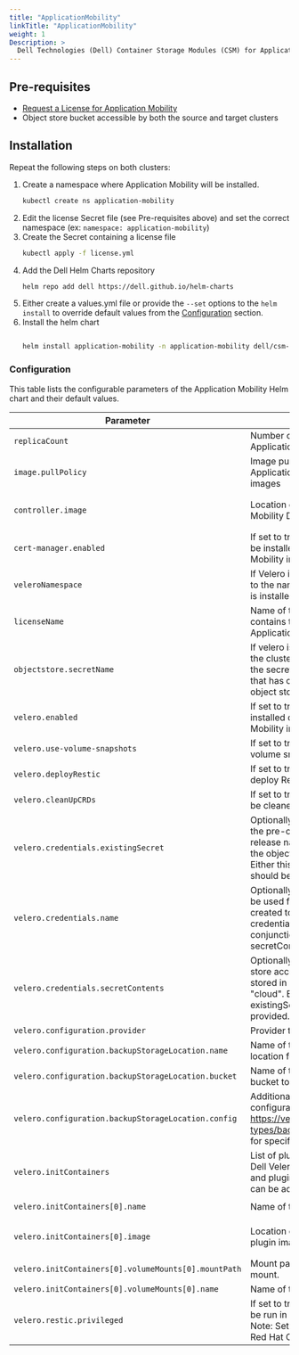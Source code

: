```yaml
---
title: "ApplicationMobility"
linkTitle: "ApplicationMobility"
weight: 1
Description: >
  Dell Technologies (Dell) Container Storage Modules (CSM) for Application mobility Helm deployment
---
```


## Pre-requisites
- [Request a License for Application Mobility](../../../../license/)
- Object store bucket accessible by both the source and target clusters

## Installation
Repeat the following steps on both clusters:

1. Create a namespace where Application Mobility will be installed.
    ```bash
    kubectl create ns application-mobility
    ```
2. Edit the license Secret file (see Pre-requisites above) and set the correct namespace (ex: `namespace: application-mobility`)
3. Create the Secret containing a license file
    ```bash
    kubectl apply -f license.yml
    ```
4. Add the Dell Helm Charts repository
    ```bash
    helm repo add dell https://dell.github.io/helm-charts
    ```
5. Either create a values.yml file or provide the `--set` options to the `helm install` to override default values from the [Configuration](#configuration) section.
6. Install the helm chart
    ```bash
    
    helm install application-mobility -n application-mobility dell/csm-application-mobility
    ```


### Configuration

This table lists the configurable parameters of the Application Mobility Helm chart and their default values.

| Parameter | Description | Required | Default |
| - | - | - | - |
| `replicaCount` | Number of replicas for the Application Mobility controllers | Yes | `1` |
| `image.pullPolicy` | Image pull policy for the Application Mobility controller images | Yes | `IfNotPresent` |
| `controller.image` | Location of the Application Mobility Docker image | Yes | `dellemc/csm-application-mobility-controller:v0.4.0` |
| `cert-manager.enabled` |  If set to true, cert-manager will be installed during Application Mobility installation | Yes | `false` |
| `veleroNamespace` |  If Velero is already installed, set to the namespace where Velero is installed | No | `velero` |
| `licenseName` |  Name of the Secret that contains the License for Application Mobility | Yes | `license` |
| `objectstore.secretName` |  If velero is already installed on the cluster, specify the name of the secret in velero namespace that has credentials to access object store | No | ` ` |
| `velero.enabled` |  If set to true, Velero will be installed during Application Mobility installation | Yes | `true` |
| `velero.use-volume-snapshots` |  If set to true, Velero will use volume snapshots | Yes | `false` |
| `velero.deployRestic` |  If set to true, Velero will also deploy Restic | Yes | `true` |
| `velero.cleanUpCRDs` |  If set to true, Velero CRDs will be cleaned up | Yes | `true` |
| `velero.credentials.existingSecret` |  Optionally, specify the name of the pre-created secret in the release namespace that holds the object store credentials. Either this or secretContents should be specified | No | ` ` |
| `velero.credentials.name` |  Optionally, specify the name to be used for secret that will be created to hold object store credentials. Used in conjunction with secretContents. | No | ` ` |
| `velero.credentials.secretContents` |  Optionally, specify the object store access credentials to be stored in a secret with key "cloud". Either this or existingSecret should be provided. | No | ` ` |
| `velero.configuration.provider` |  Provider to use for Velero. | Yes | `aws` |
| `velero.configuration.backupStorageLocation.name` |  Name of the backup storage location for Velero. | Yes | `default` |
| `velero.configuration.backupStorageLocation.bucket` |  Name of the object store bucket to use for backups. | Yes | `velero-bucket` |
| `velero.configuration.backupStorageLocation.config` |  Additional provider-specific configuration. See https://velero.io/docs/v1.9/api-types/backupstoragelocation/ for specific details. | Yes | ` ` |
| `velero.initContainers` |  List of plugins used by Velero. Dell Velero plugin is required and plugins for other providers can be added.  | Yes | ` ` |
| `velero.initContainers[0].name` |  Name of the Dell Velero plugin.  | Yes | `dell-custom-velero-plugin` |
| `velero.initContainers[0].image` |  Location of the Dell Velero plugin image.  | Yes | `dellemc/csm-application-mobility-velero-plugin:v0.3.0` |
| `velero.initContainers[0].volumeMounts[0].mountPath` |  Mount path of the volume mount.  | Yes | `/target` |
| `velero.initContainers[0].volumeMounts[0].name` |  Name of the volume mount.  | Yes | `plugins` |
| `velero.restic.privileged` | If set to true, Restic Pods will be run in privileged mode. Note: Set to true when using Red Hat OpenShift | No | `false` | 
